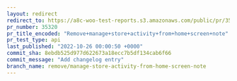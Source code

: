 ```yaml
---
layout: redirect
redirect_to: https://a8c-woo-test-reports.s3.amazonaws.com/public/pr/35320/api/index.html
pr_number: 35320
pr_title_encoded: "Remove+manage+store+activity+from+home+screen+note"
pr_test_type: api
last_published: "2022-10-26 00:00:50 +0000"
commit_sha: 8ebdb525d977d622673a18ecc7b5df134cab6f66
commit_message: "Add changelog entry"
branch_name: remove/manage-store-activity-from-home-screen-note
---
```


